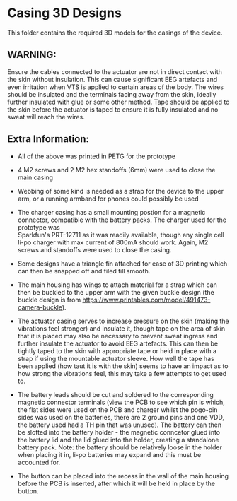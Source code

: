 # Casing 3D Designs

This folder contains the required 3D models for the casings of the device.

## WARNING: 
Ensure the cables connected to the actuator are not in direct contact with the skin without insulation. This can cause significant EEG artefacts and even irritation when VTS is applied to certain areas of the body. The wires should be insulated and the terminals facing away from the skin, ideally further insulated with glue or some other method. Tape should be applied to the skin before the actuator is taped to ensure it is fully insulated and no sweat will reach the wires.


## Extra Information:
- All of the above was printed in PETG for the prototype

- 4 M2 screws and 2 M2 hex standoffs (6mm) were used to close the main casing

- Webbing of some kind is needed as a strap for the device to the upper arm, or a running armband for phones could possibly be used

- The charger casing has a small mounting postion for a magnetic connector, compatible with the battery packs. The charger used for the prototype was 	
Sparkfun's PRT-12711 as it was readily available, though any single cell li-po charger with max current of 800mA should work. Again, M2 screws and standoffs were used to close the casing.

- Some designs have a triangle fin attached for ease of 3D printing which can then be snapped off and filed till smooth.
  
- The main housing has wings to attach material for a strap which can then be buckled to the upper arm with the given buckle design (the buckle design is from https://www.printables.com/model/491473-camera-buckle).

- The actuator casing serves to increase pressure on the skin (making the vibrations feel stronger) and insulate it, though tape on the area of skin that it is placed may also be necessary to prevent sweat ingress and further insulate the actuator to avoid EEG artefacts. This can then be tightly taped to the skin with appropriate tape or held in place with a strap if using the mountable actuator sleeve. How well the tape has been applied (how taut it is with the skin)  seems to have an impact as to how strong the vibrations feel, this may take a few attempts to get used to.
  
- The battery leads should be cut and soldered to the corresponding magnetic connector terminals (view the PCB to see which pin is which, the flat sides were used on the PCB and charger whilst the pogo-pin sides was used on the batteries, there are 2 ground pins and one VDD, the battery used had a TH pin that was unused). The battery can then be slotted into the battery holder - the magnetic conncetor glued into the battery lid and the lid glued into the holder, creating a standalone battery pack. Note: the battery should be relatively loose in the holder when placing it in, li-po batteries may expand and this must be accounted for.

- The button can be placed into the recess in the wall of the main housing before the PCB is inserted, after which it will be held in place by the button.


